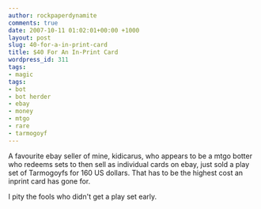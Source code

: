 ```yaml
---
author: rockpaperdynamite
comments: true
date: 2007-10-11 01:02:01+00:00 +1000
layout: post
slug: 40-for-a-in-print-card
title: $40 For An In-Print Card
wordpress_id: 311
tags:
- magic
tags:
- bot
- bot herder
- ebay
- money
- mtgo
- rare
- tarmogoyf
---
```


A favourite ebay seller of mine, kidicarus, who appears to be a mtgo botter who redeems sets to then sell as individual cards on ebay, just sold a play set of Tarmogoyfs for 160 US dollars. That has to be the highest cost an inprint card has gone for.

I pity the fools who didn't get a play set early.
